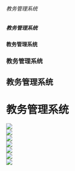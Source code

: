 ###### 教务管理系统
##### 教务管理系统
#### 教务管理系统
### 教务管理系统
## 教务管理系统
# 教务管理系统
![](https://wx3.sinaimg.cn/mw1024/005SohBoly1g0s5rlyx1rj31hc0te74u.jpg)
<br/>
![](https://wx2.sinaimg.cn/mw1024/005SohBoly1g0s5rlyizbj31hc0te74z.jpg)
<br/>
![](https://wx1.sinaimg.cn/mw1024/005SohBoly1g0s5s5dxr1j31hc0te0ta.jpg)
<br/>
![](https://wx2.sinaimg.cn/mw1024/005SohBoly1g0s5s5dwxyj31hc0tegmi.jpg)
<br/>
![](https://wx1.sinaimg.cn/mw1024/005SohBoly1g0s5s5dq60j31hc0tet9b.jpg)
<br/>
![](https://wx1.sinaimg.cn/mw1024/005SohBoly1g0s5siou7gj31hc0temyd.jpg)
<br/>
![](https://wx1.sinaimg.cn/mw1024/005SohBoly1g0s5siumppj31hc0te3yy.jpg)
